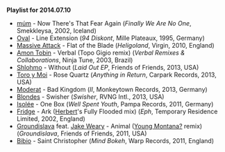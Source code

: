 **Playlist for 2014.07.10**

* [múm](http://musicbrainz.org/artist/2b64e811-cbcd-45f7-b29d-296444cad4f1) - Now There's That Fear Again (_Finally We Are No One_, Smekkleysa, 2002, Iceland)
* [Oval](http://musicbrainz.org/artist/2fa478b1-dee0-428c-8e18-8b0b6608b2dd) - Line Extension (_94 Diskont_, Mille Plateaux, 1995, Germany)
* [Massive Attack](http://musicbrainz.org/artist/10adbe5e-a2c0-4bf3-8249-2b4cbf6e6ca8) - Flat of the Blade (_Heligoland_, Virgin, 2010, England)
* [Amon Tobin](http://musicbrainz.org/artist/630662ea-1c7d-4208-99fd-ba3afec20f0c) - Verbal (Topo Gigio remix) (_Verbal Remixes & Collaborations_, Ninja Tune, 2003, Brazil)
* [Shlohmo](http://musicbrainz.org/artist/21a0e450-ae4d-473a-add4-744542ab9bf5) - Without (_Laid Out EP_, Friends of Friends, 2013, USA)
* [Toro y Moi](http://musicbrainz.org/artist/3a6d6481-142d-423f-91d4-55bbfff318ed) - Rose Quartz (_Anything in Return_, Carpark Records, 2013, USA)
* [Moderat](http://musicbrainz.org/artist/7754905b-8bf7-48e2-935a-03d566fec464) - Bad Kingdom (_II_, Monkeytown Records, 2013, Germany)
* [Blondes](http://musicbrainz.org/artist/8c5faece-4256-4925-b324-2ca40c906d19) - Swisher (_Swisher_, RVNG Intl., 2013, USA)
* [Isolée](http://musicbrainz.org/artist/4c99c0b4-5d46-44d2-8c49-ba47a522b016) - One Box (_Well Spent Youth_, Pampa Records, 2011, Germany)
* [Fridge](http://musicbrainz.org/artist/601b575c-9ef8-45a7-81df-3bc48216ca5f) - Ark ([Herbert](http://musicbrainz.org/artist/20587005-7a2a-4b96-8f34-bc643bc4b60a)'s Fully Flooded mix) (_Eph_, Temporary Residence Limited, 2002, England)
* [Groundislava](http://musicbrainz.org/artist/2de5c744-20e7-4a4a-a5a0-f42ac8af229f) feat. [Jake Weary](http://musicbrainz.org/artist/5c7adea4-6534-4e69-97b8-e678377d38fa) - Animal ([Young Montana?](http://musicbrainz.org/artist/468533c1-6f09-4feb-82cf-44fcdae698ad) remix) (_Groundislava_, Friends of Friends, 2011, USA)
* [Bibio](http://musicbrainz.org/artist/9f9953f0-68bb-4ce3-aace-2f44c87f0aa3) - Saint Christopher (_Mind Bokeh_, Warp Records, 2011, England)
